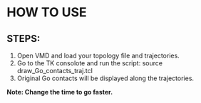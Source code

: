 # HOW TO USE

## STEPS:

1. Open VMD and load your topology file and trajectories.
2. Go to the TK consolote and run the script: source draw_Go_contacts_traj.tcl
4. Original Go contacts will be displayed along the trajectories.

**Note: Change the time to go faster.** 
